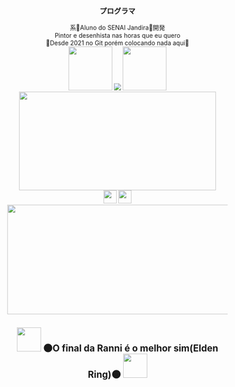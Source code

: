 <div align="center">
   <h3>
   プログラマ
   </h3>
   系👾Aluno do SENAI Jandira👾開発
   <br>
   Pintor e desenhista nas horas que eu quero
   <br>
   🤙Desde 2021 no Git porém colocando nada aqui🤙
</div>

<div align="center">
   <img width="100" height="100" src="https://github.com/moh4b-z/moh4b-z/assets/77904933/b3075daf-0fb5-47be-aab7-8899f934ddae"> 

   <img src="https://github-readme-stats.vercel.app/api/top-langs/?username=moh4b-z&layout=compact&langs_count=16&theme=dracula&bg_color=00000000&locale=pt-br">

   <img width="100" height="100" src="https://github.com/moh4b-z/moh4b-z/assets/77904933/b3075daf-0fb5-47be-aab7-8899f934ddae">
<br>
   <img width="450" height="225" src="https://github-readme-stats.vercel.app/api?username=moh4b-z&show_icons=true&theme=dracula&bg_color=00000000&rank_icon=github">
   
</div>

<div align="center">
   <img width="30" height="30" src="https://cdn.jsdelivr.net/gh/devicons/devicon@latest/icons/python/python-original.svg" />
   <img width="30" height="30" src="https://cdn.jsdelivr.net/gh/devicons/devicon@latest/icons/arduino/arduino-original-wordmark.svg" />
</div>

<div align="center">
   <a href="https://anilist.co/user/MohammadAvestruz/">
      <img width="750" height="250" src="https://github.com/moh4b-z/moh4b-z/assets/77904933/7b7863f2-80da-41af-8a2f-12e923b82d67">
   </a>
</div>

<div align="center">
   <h2>
      <img width="55" height="55" src="https://github.com/moh4b-z/moh4b-z/assets/77904933/1a1731e2-3f34-49d2-9b50-e9ad7e7aa8a9">
      🌑O final da Ranni é o melhor sim(Elden Ring)🌑
      <img width="55" height="55" src="https://github.com/moh4b-z/moh4b-z/assets/77904933/1a1731e2-3f34-49d2-9b50-e9ad7e7aa8a9">
   </h2>
</div>
